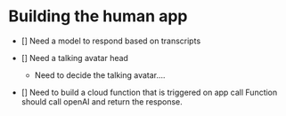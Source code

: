 # Building the human app

- [] Need a model to respond based on transcripts
- [] Need a talking avatar head

  - Need to decide the talking avatar....

- [] Need to build a cloud function that is triggered on app call
  Function should call openAI and return the response.
